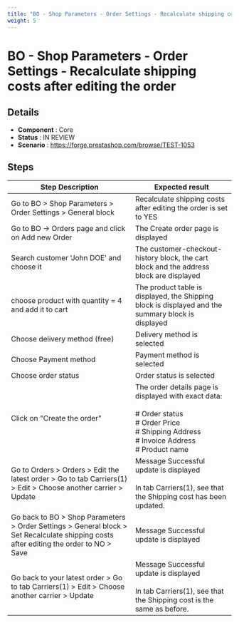 ```yaml
---
title: "BO - Shop Parameters - Order Settings - Recalculate shipping costs after editing the order"
weight: 5
---
```


# BO - Shop Parameters - Order Settings - Recalculate shipping costs after editing the order
## Details
* **Component** : Core
* **Status** : IN REVIEW
* **Scenario** : https://forge.prestashop.com/browse/TEST-1053

## Steps
| Step Description | Expected result |
| ----- | ----- |
| Go to BO > Shop Parameters > Order Settings > General block | Recalculate shipping costs after editing the order is set to YES |
| Go to BO -> Orders page and click on Add new Order | The Create order page is displayed |
| Search customer 'John DOE' and choose it | The customer-checkout-history block, the cart block and the address block are displayed |
| choose product with quantity = 4 and add it to cart | The product table is displayed, the Shipping block is displayed and the summary block is displayed |
| Choose delivery method (free) | Delivery method is selected |
| Choose Payment method | Payment method is selected |
| Choose order status | Order status is selected |
| Click on "Create the order" | The order details page is displayed with exact data:<br><br># Order status<br># Order Price<br># Shipping Address<br># Invoice Address<br># Product name |
| Go to Orders > Orders > Edit the latest order > Go to tab Carriers(1) > Edit > Choose another carrier > Update | Message Successful update is displayed<br><br>In tab Carriers(1), see that the Shipping cost has been updated. |
| Go back to BO > Shop Parameters > Order Settings > General block > Set Recalculate shipping costs after editing the order to NO > Save | Message Successful update is displayed |
| Go back to your latest order > Go to tab Carriers(1) > Edit > Choose another carrier > Update | Message Successful update is displayed<br><br>In tab Carriers(1), see that the Shipping cost is the same as before. |
